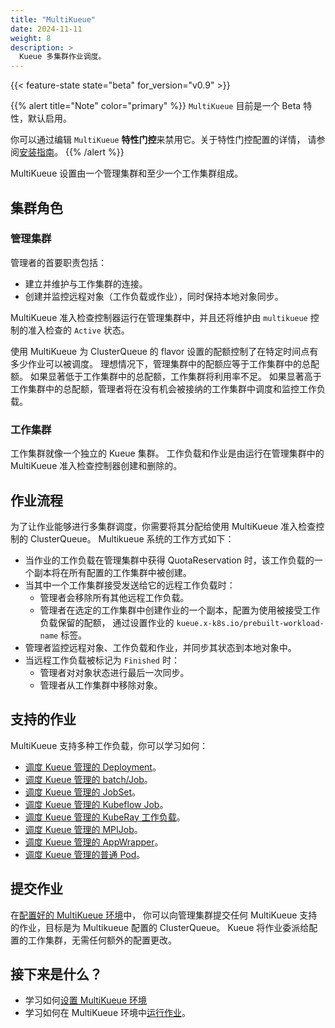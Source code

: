 ```yaml
---
title: "MultiKueue"
date: 2024-11-11
weight: 8
description: >
  Kueue 多集群作业调度。
---
```


{{< feature-state state="beta" for_version="v0.9" >}}

{{% alert title="Note" color="primary" %}}
`MultiKueue` 目前是一个 Beta 特性，默认启用。

你可以通过编辑 `MultiKueue` **特性门控**来禁用它。关于特性门控配置的详情，
请参阅[安装指南](/zh-CN/docs/installation/#change-the-feature-gates-configuration)。
{{% /alert %}}

MultiKueue 设置由一个管理集群和至少一个工作集群组成。

## 集群角色
### 管理集群

管理者的首要职责包括：
- 建立并维护与工作集群的连接。
- 创建并监控远程对象（工作负载或作业），同时保持本地对象同步。

MultiKueue 准入检查控制器运行在管理集群中，并且还将维护由 `multikueue` 控制的准入检查的 `Active` 状态。

使用 MultiKueue 为 ClusterQueue 的 flavor 设置的配额控制了在特定时间点有多少作业可以被调度。
理想情况下，管理集群中的配额应等于工作集群中的总配额。
如果显著低于工作集群中的总配额，工作集群将利用率不足。
如果显著高于工作集群中的总配额，管理者将在没有机会被接纳的工作集群中调度和监控工作负载。

### 工作集群

工作集群就像一个独立的 Kueue 集群。
工作负载和作业是由运行在管理集群中的 MultiKueue 准入检查控制器创建和删除的。

## 作业流程

为了让作业能够进行多集群调度，你需要将其分配给使用 MultiKueue 准入检查控制的 ClusterQueue。
Multikueue 系统的工作方式如下：
- 当作业的工作负载在管理集群中获得 QuotaReservation 时，该工作负载的一个副本将在所有配置的工作集群中被创建。
- 当其中一个工作集群接受发送给它的远程工作负载时：
  - 管理者会移除所有其他远程工作负载。
  - 管理者在选定的工作集群中创建作业的一个副本，配置为使用被接受工作负载保留的配额，
    通过设置作业的 `kueue.x-k8s.io/prebuilt-workload-name` 标签。
- 管理者监控远程对象、工作负载和作业，并同步其状态到本地对象中。
- 当远程工作负载被标记为 `Finished` 时：
  - 管理者对对象状态进行最后一次同步。
  - 管理者从工作集群中移除对象。

## 支持的作业

MultiKueue 支持多种工作负载，你可以学习如何：
- [调度 Kueue 管理的 Deployment](docs/tasks/run/multikueue/deployment)。
- [调度 Kueue 管理的 batch/Job](docs/tasks/run/multikueue/job)。
- [调度 Kueue 管理的 JobSet](docs/tasks/run/multikueue/jobset)。
- [调度 Kueue 管理的 Kubeflow Job](docs/tasks/run/multikueue/kubeflow)。
- [调度 Kueue 管理的 KubeRay 工作负载](docs/tasks/run/multikueue/kuberay)。
- [调度 Kueue 管理的 MPIJob](docs/tasks/run/multikueue/mpijob)。
- [调度 Kueue 管理的 AppWrapper](docs/tasks/run/multikueue/appwrapper)。
- [调度 Kueue 管理的普通 Pod](docs/tasks/run/multikueue/plain_pods)。

## 提交作业
在[配置好的 MultiKueue 环境](/zh-CN/docs/tasks/manage/setup_multikueue)中，
你可以向管理集群提交任何 MultiKueue 支持的作业，目标是为 Multikueue 配置的 ClusterQueue。
Kueue 将作业委派给配置的工作集群，无需任何额外的配置更改。

## 接下来是什么？
- 学习如何[设置 MultiKueue 环境](/zh-CN/docs/tasks/manage/setup_multikueue/)
- 学习如何在 MultiKueue 环境中[运行作业](/zh-CN/docs/tasks/run/multikueue)。
